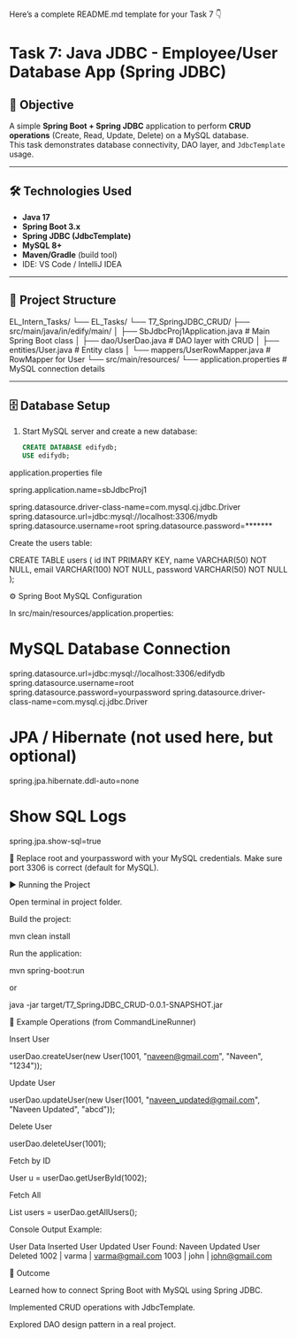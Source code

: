 Here’s a complete README.md template for your Task 7 👇

# Task 7: Java JDBC - Employee/User Database App (Spring JDBC)

## 📌 Objective
A simple **Spring Boot + Spring JDBC** application to perform **CRUD operations** (Create, Read, Update, Delete) on a MySQL database.  
This task demonstrates database connectivity, DAO layer, and `JdbcTemplate` usage.

---

## 🛠️ Technologies Used
- **Java 17**
- **Spring Boot 3.x**
- **Spring JDBC (JdbcTemplate)**
- **MySQL 8+**
- **Maven/Gradle** (build tool)
- IDE: VS Code / IntelliJ IDEA

---

## 📂 Project Structure


EL_Intern_Tasks/
└── EL_Tasks/
└── T7_SpringJDBC_CRUD/
├── src/main/java/in/edify/main/
│ ├── SbJdbcProj1Application.java # Main Spring Boot class
│ ├── dao/UserDao.java # DAO layer with CRUD
│ ├── entities/User.java # Entity class
│ └── mappers/UserRowMapper.java # RowMapper for User
└── src/main/resources/
└── application.properties # MySQL connection details


---

## 🗄️ Database Setup

1. Start MySQL server and create a new database:
   ```sql
   CREATE DATABASE edifydb;
   USE edifydb;

application.properties file

spring.application.name=sbJdbcProj1

spring.datasource.driver-class-name=com.mysql.cj.jdbc.Driver
spring.datasource.url=jdbc:mysql://localhost:3306/mydb
spring.datasource.username=root
spring.datasource.password=*******

Create the users table:

CREATE TABLE users (
    id INT PRIMARY KEY,
    name VARCHAR(50) NOT NULL,
    email VARCHAR(100) NOT NULL,
    password VARCHAR(50) NOT NULL
);

⚙️ Spring Boot MySQL Configuration

In src/main/resources/application.properties:

# MySQL Database Connection
spring.datasource.url=jdbc:mysql://localhost:3306/edifydb
spring.datasource.username=root
spring.datasource.password=yourpassword
spring.datasource.driver-class-name=com.mysql.cj.jdbc.Driver

# JPA / Hibernate (not used here, but optional)
spring.jpa.hibernate.ddl-auto=none

# Show SQL Logs
spring.jpa.show-sql=true


🔑 Replace root and yourpassword with your MySQL credentials.
Make sure port 3306 is correct (default for MySQL).

▶️ Running the Project

Open terminal in project folder.

Build the project:

mvn clean install


Run the application:

mvn spring-boot:run


or

java -jar target/T7_SpringJDBC_CRUD-0.0.1-SNAPSHOT.jar

📝 Example Operations (from CommandLineRunner)

Insert User

userDao.createUser(new User(1001, "naveen@gmail.com", "Naveen", "1234"));


Update User

userDao.updateUser(new User(1001, "naveen_updated@gmail.com", "Naveen Updated", "abcd"));


Delete User

userDao.deleteUser(1001);


Fetch by ID

User u = userDao.getUserById(1002);


Fetch All

List<User> users = userDao.getAllUsers();


Console Output Example:

User Data Inserted
User Updated
User Found: Naveen Updated
User Deleted
1002 | varma | varma@gmail.com
1003 | john  | john@gmail.com

🎯 Outcome

Learned how to connect Spring Boot with MySQL using Spring JDBC.

Implemented CRUD operations with JdbcTemplate.

Explored DAO design pattern in a real project.